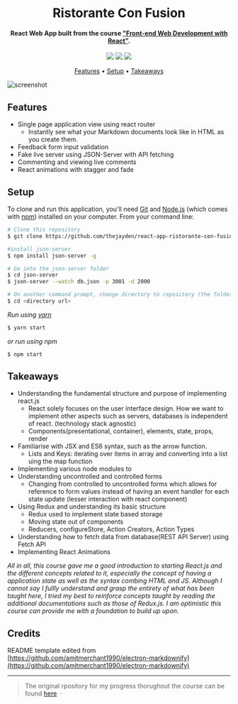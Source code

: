 
<h1 align="center">
  Ristorante Con Fusion
</h1>

<h4 align="center">React Web App built from the course <a href="https://www.coursera.org/learn/front-end-react" target="_blank">"Front-end Web Development with React"</a>.</h4>

<p align="center">
    <img src="https://img.shields.io/badge/React-JS-61dafb?style=plastic&logo=react">
    <img src="https://img.shields.io/badge/Redux-JS-764abc?style=plastic&logo=redux">
    <img src="https://img.shields.io/badge/HTML-ES6-e34f26?style=plastic&logo=HTML5">
</p>

<p align="center">
  <a href="#Features">Features</a> •
  <a href="#Setup">Setup</a> •
  <a href="#Takeaways">Takeaways</a>
</p>

![screenshot](https://github.com/thejayden/react-app-ristorante-con-fusion/blob/master/demo.gif)
  
## Features

* Single page application view using react router
  - Instantly see what your Markdown documents look like in HTML as you create them.
* Feedback form input validation 
* Fake live server using JSON-Server with API fetching
* Commenting and viewing live comments
* React animations with stagger and fade

## Setup

To clone and run this application, you'll need [Git](https://git-scm.com) and [Node.js](https://nodejs.org/en/download/) (which comes with [npm](http://npmjs.com)) installed on your computer. From your command line:

```bash
# Clone this repository
$ git clone https://github.com/thejayden/react-app-ristorante-con-fusion

#install json-server
$ npm install json-server -g
```

```bash
# Go into the json-server folder
$ cd json-server
$ json-server --watch db.json -p 3001 -d 2000
```

```bash
# On another command prompt, change directory to repository (the folder where you can see the different folders and files like package.json
$ cd <directory url>
```

_Run using [yarn](https://yarnpkg.com/en/docs/install)_
```bash
$ yarn start
```
_or run using npm_

```bash
$ npm start
```

## Takeaways

* Understanding the fundamental structure and purpose of implementing react.js
  - React solely focuses on the user interface design. How we want to implement other aspects such as servers, databases is independent of react. (technology stack agnostic)
  - Components(presentational, container), elements, state, props, render
* Familiarise with JSX and ES6 syntax, such as the arrow function. 
  - Lists and Keys: iterating over items in array and converting into a list uing the map function
* Implementing various node modules to 
* Understanding uncontrolled and controlled forms
  - Changing from controlled to uncontrolled forms which allows for reference to form values instead of having an event handler for each state update (lesser interaction with react component)
* Using Redux and understanding its basic structure
  - Redux used to implement state based storage 
  - Moving state out of components
  - Reducers, configureStore, Action Creators, Action Types
* Understanding how to fetch data from database(REST API Server) using Fetch API
* Implementing React Animations

  
_All in all, this course gave me a good introduction to starting React.js and the different concepts related to it, especially the concept of having a application state as well as the syntax combing HTML and JS. Although I cannot say I fullly understand and grasp the entirety of what has been taught here, I tried my best to reinforce concepts taught by reading the additional documentations such as those of Redux.js. I am optimistic this course can provide me with a foundation to build up upon._

## Credits

README template edited from [https://github.com/amitmerchant1990/electron-markdownify](https://github.com/amitmerchant1990/electron-markdownify)

---

> The original rpository for my progress thorughout the course can be found [here](https://github.com/thejayden/react-web-dev) &nbsp;&middot;&nbsp;

